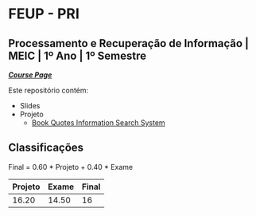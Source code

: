 # FEUP - PRI

## Processamento e Recuperação de Informação | MEIC | 1º Ano | 1º Semestre


[***Course Page***](https://sigarra.up.pt/feup/pt/ucurr_geral.ficha_uc_view?pv_ocorrencia_id=501933)


Este repositório contém:
- Slides
- Projeto
   - [Book Quotes Information Search System](https://github.com/filipepcampos/feup-pri)

## Classificações

Final = 0.60 * Projeto + 0.40 * Exame

| Projeto | Exame | Final
|---|---|---
| 16.20 | 14.50 | 16
